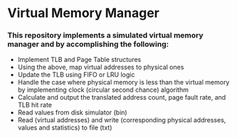 # Virtual Memory Manager

<h3> This repository implements a simulated virtual memory manager 
    and by accomplishing the following:</h3>

- Implement TLB and Page Table structures
- Using the above, map virtual addresses to physical ones
- Update the TLB using FIFO or LRU logic
- Handle the case where physical memory is less than the virtual memory by implementing clock (circular second chance) algorithm
- Calculate and output the translated address count, page fault rate, and TLB hit rate
- Read values from disk simulator (bin)
- Read (virtual addresses) and write (corresponding physical addresses, values and statistics) to file (txt)
